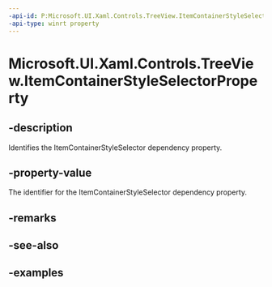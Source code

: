 ```yaml
---
-api-id: P:Microsoft.UI.Xaml.Controls.TreeView.ItemContainerStyleSelectorProperty
-api-type: winrt property
---
```


<!-- Property syntax.
public DependencyProperty ItemContainerStyleSelectorProperty { get; }
-->

# Microsoft.UI.Xaml.Controls.TreeView.ItemContainerStyleSelectorProperty

## -description

Identifies the ItemContainerStyleSelector dependency property.

## -property-value

The identifier for the ItemContainerStyleSelector dependency property.

## -remarks

## -see-also

## -examples

